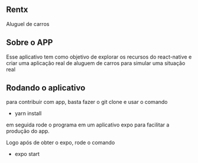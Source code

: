 ## Rentx
Aluguel de carros

## Sobre o APP
Esse aplicativo tem como objetivo de explorar os recursos do react-native e criar uma aplicação real de aluguem de carros para simular uma situação real

## Rodando o aplicativo

para contribuir com app, basta fazer o git clone e usar o comando

- yarn install

em seguida rode o programa em um aplicativo expo para facilitar a produção do app.

Logo após de obter o expo, rode o comando

- expo start